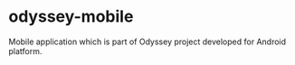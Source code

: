 # odyssey-mobile
Mobile application which is part of Odyssey project developed for Android platform.
